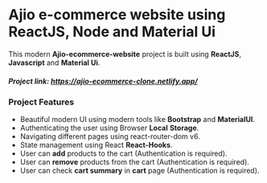 #  **Ajio e-commerce website using ReactJS, Node and Material Ui**

This modern **Ajio-ecommerce-website** project is built using **ReactJS**, **Javascript** and **Material Ui**.

##### Project link: https://ajio-ecommerce-clone.netlify.app/

### Project Features
- Beautiful modern UI using modern tools like **Bootstrap** and **MaterialUI**.
- Authenticating the user using Browser **Local** **Storage**.
- Navigating different pages using react-router-dom v6.
- State management using React **React-Hooks**.
- User can **add** products to the cart (Authentication is required).
- User can **remove** products from the cart (Authentication is required).
- User can check **cart summary** in **cart** page (Authentication is required).
